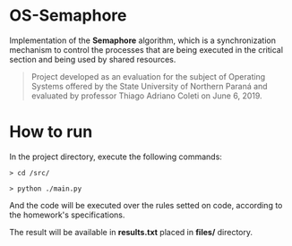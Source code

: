 # OS-Semaphore

Implementation of the **Semaphore** algorithm, which is a synchronization mechanism to control the processes that are being executed in the critical section and being used by shared resources.

>Project developed as an evaluation for the subject of Operating Systems offered by the State University of Northern Paraná and evaluated by professor Thiago Adriano Coleti on June 6, 2019.


# How to run
In the project directory, execute the following commands:

`> cd /src/`

`> python ./main.py`

And the code will be executed over the rules setted on code, 
according to the homework's specifications.

The result will be available in **results.txt** placed in **files/** directory.
